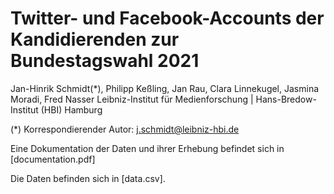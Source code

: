 # Twitter- und Facebook-Accounts der Kandidierenden zur Bundestagswahl 2021

Jan-Hinrik Schmidt(\*), Philipp Keßling, Jan Rau, Clara Linnekugel, Jasmina Moradi, Fred Nasser Leibniz-Institut für Medienforschung | Hans-Bredow-Institut (HBI) Hamburg

(\*) Korrespondierender Autor: j.schmidt@leibniz-hbi.de

Eine Dokumentation der Daten und ihrer Erhebung befindet sich in [documentation.pdf]

Die Daten befinden sich in [data.csv].
